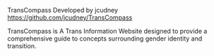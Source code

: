TransCompass
Developed by jcudney
https://github.com/jcudney/TransCompass

TransCompass is A Trans Information Website designed to provide a comprehensive guide to concepts surrounding gender identity and transition.
